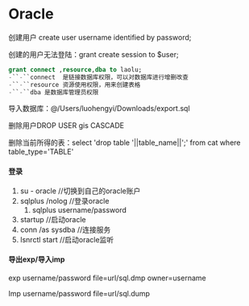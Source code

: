 # Oracle

创建用户 create  user username identified by password;

创建的用户无法登陆：grant create session to $user;

```sql
grant connect ,resource,dba to laolu;
-``-``connect  是链接数据库权限，可以对数据库进行增删改查
-``-``resource 资源使用权限，用来创建表格
-``-``dba 是数据库管理员权限
```

导入数据库：@/Users/luohengyi/Downloads/export.sql

删除用户DROP USER gis CASCADE

删除当前所得的表：select 'drop table '||table_name||';' from cat where table_type='TABLE'

#### 登录

1. su - oracle //切换到自己的oracle账户
2. sqlplus /nolog //登录oracle
   1. sqlplus username/password
3. startup //启动oracle
4. conn /as sysdba //连接服务
5. lsnrctl start //启动oracle监听

#### 导出exp/导入imp

exp username/password file=url/sql.dmp owner=username

Imp username/password file=url/sql.dump